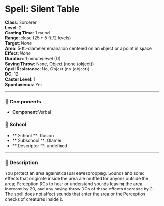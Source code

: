 
# Spell: Silent Table
**Class**: Sorcerer  
**Level**: 2  
**Casting Time**: 1 round  
**Range**: close (25 + 5 ft./2 levels)  
**Target**: _None_  
**Area**: 5-ft.-diameter emanation centered on an object or a point in space  
**Effect**: _None_  
**Duration**: 1 minute/level (D)  
**Saving Throw**: None, Object (none (object))  
**Spell Resistance**: No, Object (no (object))  
**DC**: 12  
**Caster Level**: 1  
**Spontaneous**: Yes

---

### 🔮 Components
- **Component**:Verbal

### 🏫 School
- ** School **: Illusion
- ** Subschool **: Glamer
- ** Descriptor **: undefined
---

### 📜 Description
You protect an area against casual eavesdropping. Sounds and sonic effects that originate inside the area are muffled for anyone outside the area; Perception DCs to hear or understand sounds leaving the area increase by 20, and any saving throw DCs of these effects decrease by 2. The spell does not affect sounds that enter the area or the Perception checks of creatures inside it.
